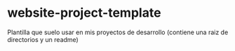 # website-project-template
Plantilla que suelo usar en mis proyectos de desarrollo (contiene una raiz  de directorios y un readme)
